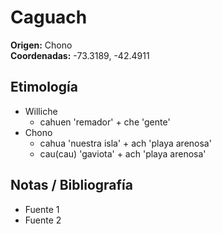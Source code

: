 # Caguach

**Origen:** Chono  
**Coordenadas:** -73.3189, -42.4911

## Etimología
- Williche
    - cahuen 'remador' + che 'gente'
- Chono
    - cahua 'nuestra isla' + ach 'playa arenosa'
    - cau(cau) 'gaviota' + ach 'playa arenosa'

## Notas / Bibliografía
- Fuente 1
- Fuente 2

